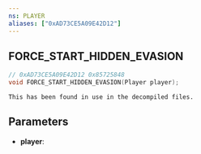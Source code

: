 ```yaml
---
ns: PLAYER
aliases: ["0xAD73CE5A09E42D12"]
---
```

## FORCE_START_HIDDEN_EVASION

```c
// 0xAD73CE5A09E42D12 0x85725848
void FORCE_START_HIDDEN_EVASION(Player player);
```

```
This has been found in use in the decompiled files.  
```

## Parameters
* **player**: 

